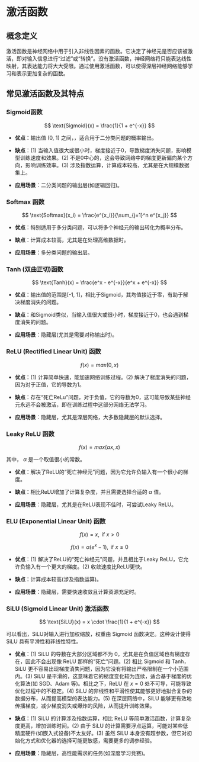 # 激活函数

## 概念定义

激活函数是神经网络中用于引入非线性因素的函数。它决定了神经元是否应该被激活，即对输入信息进行“过滤”或“转换”。没有激活函数，神经网络将只能表达线性映射，其表达能力将大大受限。通过使用激活函数，可以使得深层神经网络能够学习和表示更加复杂的函数。

## 常见激活函数及其特点

### Sigmoid函数

$$ \text{Sigmoid}(x) = \frac{1}{1 + e^{-x}} $$

- **优点**：输出值 (0, 1) 之间，，适合用于二分类问题的概率输出。

- **缺点**：(1) 当输入值很大或很小时，梯度接近于0，导致梯度消失问题，影响模型训练速度和效果。(2) 不是0中心的，这会导致网络中的梯度更新偏向某个方向，影响训练效率。(3) 涉及指数运算，计算成本较高，尤其是在大规模数据集上。

- **应用场景**：二分类问题的输出层(如逻辑回归)。

### Softmax 函数

$$ \text{Softmax}(x_i) = \frac{e^{x_i}}{\sum_{j=1}^n e^{x_j}} $$

- **优点**：特别适用于多分类问题，可以将多个神经元的输出转化为概率分布。

- **缺点**：计算成本较高，尤其是在处理高维数据时。

- **应用场景**：多分类问题的输出层。

### Tanh (双曲正切)函数

$$ \text{Tanh}(x) = \frac{e^x - e^{-x}}{e^x + e^{-x}} $$

- **优点**：输出值的范围是[-1, 1]，相比于Sigmoid，其均值接近于零，有助于解决梯度消失的问题。

- **缺点**：和Sigmoid类似，当输入值很大或很小时，梯度接近于0，也会遇到梯度消失的问题。

- **应用场景**：隐藏层(尤其是需要对称输出时)。

### ReLU (Rectified Linear Unit) 函数

$$ f(x) = max(0, x) $$

- **优点**：(1) 计算简单快速，能加速网络训练过程。(2) 解决了梯度消失的问题，因为对于正值，它的导数为1。

- **缺点**：存在“死亡ReLu”问题，对于负值，它的导数为0，这可能导致某些神经元永远不会被激活，即在训练过程中这部分网络无法学习。

- **应用场景**：隐藏层，尤其是深层网络，大多数隐藏层的默认选择。

### Leaky ReLU 函数

$$ f(x) = max(\alpha x, x) $$

其中， $\alpha$ 是一个取值很小的常数。

- **优点**：解决了ReLU的“死亡神经元”问题，因为它允许负输入有一个很小的梯度。

- **缺点**：相比ReLU增加了计算复杂度，并且需要选择合适的 $\alpha$ 值。

- **应用场景**：隐藏层，尤其是在ReLU表现不佳时，可尝试Leaky ReLU。

### ELU (Exponential Linear Unit) 函数

$$ f(x) = x, \text{ if } x > 0$$

$$f(x) = \alpha (e^x - 1), \text{ if } x \leq 0 $$

- **优点**：(1) 解决了ReLU的“死亡神经元”问题，并且相比于Leaky ReLU，它允许负输入有一个更大的梯度。(2) 收敛速度比ReLU更快。

- **缺点**：计算成本较高(涉及指数运算)。

- **应用场景**：隐藏层，需要快速收敛且计算资源充足时。

### SiLU (Sigmoid Linear Unit) 激活函数

$$ \text{SiLU}(x) = x \cdot \frac{1}{1 + e^{-x}} $$

可以看出，SiLU对输入进行加权缩放，权重由 Sigmoid 函数决定。这种设计使得 SiLU 具有平滑性和非线性特性。

- **优点**：(1) SiLU 的导数在大部分区域都不为 0，尤其是在负值区域也有梯度存在，因此不会出现像 ReLU 那样的“死亡”问题。(2) 相比 Sigmoid 和 Tanh，SiLU 更不容易出现梯度消失问题，因为它没有将输出严格限制在一个小范围内。(3) SiLU 是平滑的，这意味着它的梯度变化较为连续，适合基于梯度的优化算法(如 SGD、Adam 等)。相比之下，ReLU 在 $x=0$ 处不可导，可能导致优化过程中的不稳定。(4) SiLU 的非线性和平滑性使其能够更好地拟合复杂的数据分布，从而提高模型的表达能力。(5) 在深层网络中，SiLU 能够更有效地传播梯度，减少梯度消失或爆炸的风险，从而提升训练效果。

- **缺点**：(1) SiLU 的计算涉及指数运算，相比 ReLU 等简单激活函数，计算复杂度更高，增加训练时间。(2) 由于 SiLU 的计算需要浮点运算，可能对某些低精度硬件(如嵌入式设备)不太友好。(3) 虽然 SiLU 本身没有超参数，但它对初始化方式和优化器的选择可能更敏感，需要更多的调参经验。

- **应用场景**：隐藏层，高性能需求的任务(如深度学习竞赛)。




